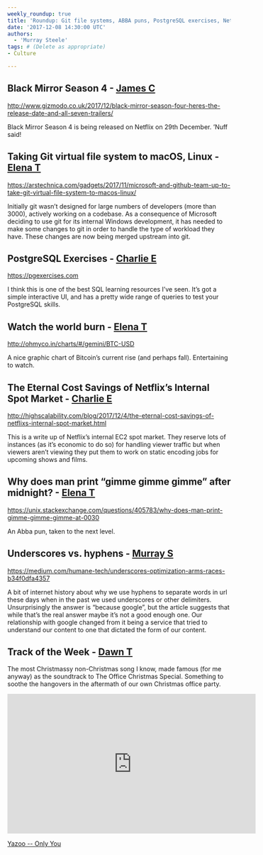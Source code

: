 ```yaml
---
weekly_roundup: true
title: 'Roundup: Git file systems, ABBA puns, PostgreSQL exercises, Netflix’s spot instance marketplace, url punctuation, & more!'
date: '2017-12-08 14:30:00 UTC'
authors:
  - 'Murray Steele'
tags: # (Delete as appropriate)
- Culture

---
```


## Black Mirror Season 4 - [James C](/team#james-cook)

http://www.gizmodo.co.uk/2017/12/black-mirror-season-four-heres-the-release-date-and-all-seven-trailers/

Black Mirror Season 4 is being released on Netflix on 29th December. ’Nuff said!

## Taking Git virtual file system to macOS, Linux - [Elena T](/team#elena-tanasoiu)

https://arstechnica.com/gadgets/2017/11/microsoft-and-github-team-up-to-take-git-virtual-file-system-to-macos-linux/

Initially git wasn’t designed for large numbers of developers (more than 3000),
actively working on a codebase. As a consequence of Microsoft deciding to use
git for its internal Windows development, it has needed to make some changes to
git in order to handle the type of workload they have. These changes are now
being merged upstream into git.

## PostgreSQL Exercises - [Charlie E](/team#charlie-egan)

https://pgexercises.com

I think this is one of the best SQL learning resources I’ve seen. It’s got a
simple interactive UI, and has a pretty wide range of queries to test your
PostgreSQL skills.

## Watch the world burn - [Elena T](/team#elena-tanasoiu)

http://ohmyco.in/charts/#/gemini/BTC-USD

A nice graphic chart of Bitcoin’s current rise (and perhaps fall). Entertaining
to watch.

## The Eternal Cost Savings of Netflix’s Internal Spot Market - [Charlie E](/team#charlie-egan)

http://highscalability.com/blog/2017/12/4/the-eternal-cost-savings-of-netflixs-internal-spot-market.html

This is a write up of Netflix’s internal EC2 spot market. They reserve lots of
instances (as it’s economic to do so) for handling viewer traffic but when
viewers aren’t viewing they put them to work on static encoding jobs for
upcoming shows and films.

## Why does man print “gimme gimme gimme” after midnight? - [Elena T](/team#elena-tanasoiu)

https://unix.stackexchange.com/questions/405783/why-does-man-print-gimme-gimme-gimme-at-0030

An Abba pun, taken to the next level.

## Underscores vs. hyphens - [Murray S](/team#murray-steele)

https://medium.com/humane-tech/underscores-optimization-arms-races-b34f0dfa4357

A bit of internet history about why we use hyphens to separate words in url
these days when in the past we used underscores or other delimiters.
Unsurprisingly the answer is “because google”, but the article suggests that
while that’s the real answer maybe it’s not a good enough one.  Our
relationship with google changed from it being a service that tried to
understand our content to one that dictated the form of our content.

## Track of the Week - [Dawn T](/team#dawn-turner)

The most Christmassy non-Christmas song I know, made famous (for me anyway) as
the soundtrack to The Office Christmas Special. Something to soothe the
hangovers in the aftermath of our own Christmas office party.

<iframe width="560" height="315" src="https://www.youtube.com/embed/SdvZa46xb3M" frameborder="0" allowfullscreen></iframe>

[Yazoo -- Only You](https://www.youtube.com/watch?v=SdvZa46xb3M)
